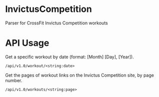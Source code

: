 # InvictusCompetition
Parser for CrossFit Invictus Competition workouts

# API Usage

Get a specific workout by date (format: [Month] [Day], [Year]).
```
/api/v1.0/workout/<string:date>
```

Get the pages of workout links on the Invictus Competition site, by page number.
```
/api/v1.0/workouts/<string:page>
```